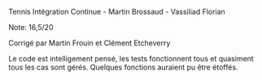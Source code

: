 Tennis Intégration Continue - Martin Brossaud - Vassiliad Florian

Note: 16,5/20

Corrigé par Martin Frouin et Clément Etcheverry

Le code est intelligement pensé, les tests fonctionnent tous et quasiment tous les cas sont gérés.
Quelques fonctions auraient pu être étoffés.
